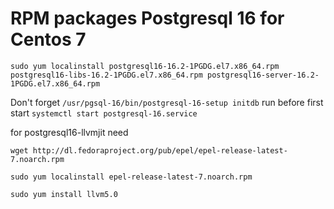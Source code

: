 # RPM packages Postgresql 16 for Centos 7

```
sudo yum localinstall postgresql16-16.2-1PGDG.el7.x86_64.rpm postgresql16-libs-16.2-1PGDG.el7.x86_64.rpm postgresql16-server-16.2-1PGDG.el7.x86_64.rpm
```
Don't forget `/usr/pgsql-16/bin/postgresql-16-setup initdb` run before first start `systemctl start postgresql-16.service`

for postgresql16-llvmjit need 

```
wget http://dl.fedoraproject.org/pub/epel/epel-release-latest-7.noarch.rpm

sudo yum localinstall epel-release-latest-7.noarch.rpm

sudo yum install llvm5.0
```





